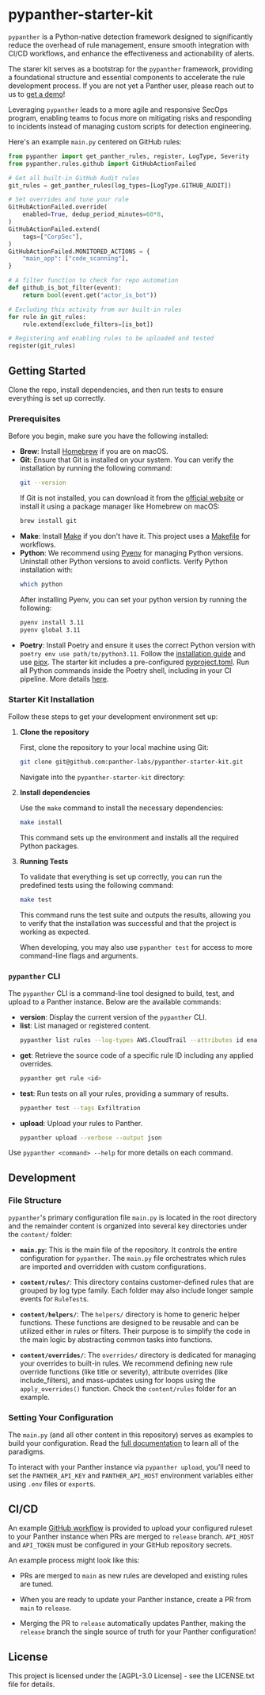 # pypanther-starter-kit

`pypanther` is a Python-native detection framework designed to significantly reduce the overhead of rule management, ensure smooth integration with CI/CD workflows, and enhance the effectiveness and actionability of alerts.

The starer kit serves as a bootstrap for the `pypanther` framework, providing a foundational structure and essential components to accelerate the rule development process. If you are not yet a Panther user, please reach out to us to [get a demo](https://panther.com/product/request-a-demo/)!

Leveraging `pypanther` leads to a more agile and responsive SecOps program, enabling teams to focus more on mitigating risks and responding to incidents instead of managing custom scripts for detection engineering.

Here's an example `main.py` centered on GitHub rules:

```python
from pypanther import get_panther_rules, register, LogType, Severity
from pypanther.rules.github import GitHubActionFailed

# Get all built-in GitHub Audit rules
git_rules = get_panther_rules(log_types=[LogType.GITHUB_AUDIT])

# Set overrides and tune your rule
GitHubActionFailed.override(
    enabled=True, dedup_period_minutes=60*8,
)
GitHubActionFailed.extend(
    tags=["CorpSec"],
)
GitHubActionFailed.MONITORED_ACTIONS = {
	"main_app": ["code_scanning"],
}

# A filter function to check for repo automation
def github_is_bot_filter(event):
	return bool(event.get("actor_is_bot"))

# Excluding this activity from our built-in rules
for rule in git_rules:
	rule.extend(exclude_filters=[is_bot])

# Registering and enabling rules to be uploaded and tested
register(git_rules)
```

## Getting Started

Clone the repo, install dependencies, and then run tests to ensure everything is set up correctly.

### Prerequisites

Before you begin, make sure you have the following installed:

- **Brew**: Install [Homebrew](https://brew.sh/) if you are on macOS.
- **Git**: Ensure that Git is installed on your system. You can verify the installation by running the following command:
    ```bash
    git --version
    ```
    If Git is not installed, you can download it from the [official website](https://git-scm.com/) or install it using a package manager like Homebrew on macOS:
    ```bash
    brew install git
    ```
- **Make**: Install [Make](https://formulae.brew.sh/formula/make) if you don't have it. This project uses a [Makefile](./Makefile) for workflows.
- **Python**: We recommend using [Pyenv](https://github.com/pyenv/pyenv) for managing Python versions. Uninstall other Python versions to avoid conflicts. Verify Python installation with:
    ```bash
    which python
    ```
    After installing Pyenv, you can set your python version by running the following:
    ```bash
    pyenv install 3.11
    pyenv global 3.11
    ```
- **Poetry**: Install Poetry and ensure it uses the correct Python version with `poetry env use path/to/python3.11`. Follow the [installation guide](https://python-poetry.org/docs/) and use [pipx](https://pipx.pypa.io/stable/installation/). The starter kit includes a pre-configured [pyproject.toml](./pyproject.toml). Run all Python commands inside the Poetry shell, including in your CI pipeline. More details [here](https://python-poetry.org/docs/basic-usage/#using-your-virtual-environment).

### Starter Kit Installation

Follow these steps to get your development environment set up:

1. **Clone the repository**

    First, clone the repository to your local machine using Git:

    ```bash
    git clone git@github.com:panther-labs/pypanther-starter-kit.git
    ```

    Navigate into the `pypanther-starter-kit` directory:

2. **Install dependencies**

    Use the `make` command to install the necessary dependencies:

    ```bash
    make install
    ```

    This command sets up the environment and installs all the required Python packages.

3. **Running Tests**

    To validate that everything is set up correctly, you can run the predefined tests using the following command:

    ```bash
    make test
    ```

    This command runs the test suite and outputs the results, allowing you to verify that the installation was successful and that the project is working as expected.

    When developing, you may also use `pypanther test` for access to more command-line flags and arguments.

### `pypanther` CLI

The `pypanther` CLI is a command-line tool designed to build, test, and upload to a Panther instance. Below are the available commands:

- **version**: Display the current version of the `pypanther` CLI.
- **list**: List managed or registered content.
    ```bash
    pypanther list rules --log-types AWS.CloudTrail --attributes id enabled tags
    ```
- **get**: Retrieve the source code of a specific rule ID including any applied overrides.
    ```bash
    pypanther get rule <id>
    ```
- **test**: Run tests on all your rules, providing a summary of results.
    ```bash
    pypanther test --tags Exfiltration
    ```
- **upload**: Upload your rules to Panther.
    ```bash
    pypanther upload --verbose --output json
    ```

Use `pypanther <command> --help` for more details on each command.

## Development

### File Structure

`pypanther`'s primary configuration file `main.py` is located in the root directory and the remainder content is organized into several key directories under the `content/` folder:

- **`main.py`**: This is the main file of the repository. It controls the entire configuration for `pypanther`. The `main.py` file orchestrates which rules are imported and overridden with custom configurations.

- **`content/rules/`**: This directory contains customer-defined rules that are grouped by log type family. Each folder may also include longer sample events for `RuleTest`s.

- **`content/helpers/`**: The `helpers/` directory is home to generic helper functions. These functions are designed to be reusable and can be utilized either in rules or filters. Their purpose is to simplify the code in the main logic by abstracting common tasks into functions.

- **`content/overrides/`**: The `overrides/` directory is dedicated for managing your overrides to built-in rules. We recommend defining new rule override functions (like title or severity), attribute overrides (like include_filters), and mass-updates using for loops using the `apply_overrides()` function. Check the `content/rules` folder for an example.

### Setting Your Configuration

The `main.py` (and all other content in this repository) serves as examples to build your configuration. Read the [full documentation](https://docs.panther.com/detections/pypanther) to learn all of the paradigms.

To interact with your Panther instance via `pypanther upload`, you'll need to set the `PANTHER_API_KEY` and `PANTHER_API_HOST` environment variables either using `.env` files or `export`s.

## CI/CD

An example [GitHub workflow](https://github.com/panther-labs/pypanther-starter-kit/blob/main/.github/workflows/upload.yml) is provided to upload your configured ruleset to your Panther instance when PRs are merged to `release` branch.  `API_HOST` and `API_TOKEN` must be configured in your GitHub repository secrets.

An example process might look like this:

- PRs are merged to `main` as new rules are developed and existing rules are tuned.

- When you are ready to update your Panther instance, create a PR from `main` to `release`.

- Merging the PR to `release` automatically updates Panther, making the `release` branch the single source of truth for your Panther configuration!

## License

This project is licensed under the [AGPL-3.0 License] - see the LICENSE.txt file for details.
